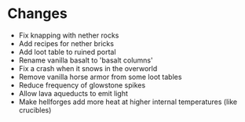 # Changes

- Fix knapping with nether rocks
- Add recipes for nether bricks
- Add loot table to ruined portal
- Rename vanilla basalt to 'basalt columns'
- Fix a crash when it snows in the overworld
- Remove vanilla horse armor from some loot tables
- Reduce frequency of glowstone spikes
- Allow lava aqueducts to emit light
- Make hellforges add more heat at higher internal temperatures (like crucibles)